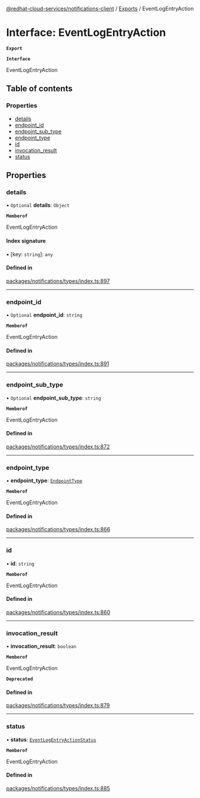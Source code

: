 [@redhat-cloud-services/notifications-client](../README.md) / [Exports](../modules.md) / EventLogEntryAction

# Interface: EventLogEntryAction

**`Export`**

**`Interface`**

EventLogEntryAction

## Table of contents

### Properties

- [details](EventLogEntryAction.md#details)
- [endpoint\_id](EventLogEntryAction.md#endpoint_id)
- [endpoint\_sub\_type](EventLogEntryAction.md#endpoint_sub_type)
- [endpoint\_type](EventLogEntryAction.md#endpoint_type)
- [id](EventLogEntryAction.md#id)
- [invocation\_result](EventLogEntryAction.md#invocation_result)
- [status](EventLogEntryAction.md#status)

## Properties

### details

• `Optional` **details**: `Object`

**`Memberof`**

EventLogEntryAction

#### Index signature

▪ [key: `string`]: `any`

#### Defined in

[packages/notifications/types/index.ts:897](https://github.com/mkholjuraev/javascript-clients/blob/master/packages/notifications/types/index.ts#L897)

___

### endpoint\_id

• `Optional` **endpoint\_id**: `string`

**`Memberof`**

EventLogEntryAction

#### Defined in

[packages/notifications/types/index.ts:891](https://github.com/mkholjuraev/javascript-clients/blob/master/packages/notifications/types/index.ts#L891)

___

### endpoint\_sub\_type

• `Optional` **endpoint\_sub\_type**: `string`

**`Memberof`**

EventLogEntryAction

#### Defined in

[packages/notifications/types/index.ts:872](https://github.com/mkholjuraev/javascript-clients/blob/master/packages/notifications/types/index.ts#L872)

___

### endpoint\_type

• **endpoint\_type**: [`EndpointType`](../enums/EndpointType.md)

**`Memberof`**

EventLogEntryAction

#### Defined in

[packages/notifications/types/index.ts:866](https://github.com/mkholjuraev/javascript-clients/blob/master/packages/notifications/types/index.ts#L866)

___

### id

• **id**: `string`

**`Memberof`**

EventLogEntryAction

#### Defined in

[packages/notifications/types/index.ts:860](https://github.com/mkholjuraev/javascript-clients/blob/master/packages/notifications/types/index.ts#L860)

___

### invocation\_result

• **invocation\_result**: `boolean`

**`Memberof`**

EventLogEntryAction

**`Deprecated`**

#### Defined in

[packages/notifications/types/index.ts:879](https://github.com/mkholjuraev/javascript-clients/blob/master/packages/notifications/types/index.ts#L879)

___

### status

• **status**: [`EventLogEntryActionStatus`](../enums/EventLogEntryActionStatus.md)

**`Memberof`**

EventLogEntryAction

#### Defined in

[packages/notifications/types/index.ts:885](https://github.com/mkholjuraev/javascript-clients/blob/master/packages/notifications/types/index.ts#L885)
